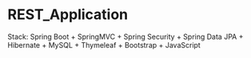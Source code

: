 # REST_Application


Stack: Spring Boot + SpringMVC + Spring Security + Spring Data JPA + Hibernate + MySQL + Thymeleaf + Bootstrap + JavaScript
